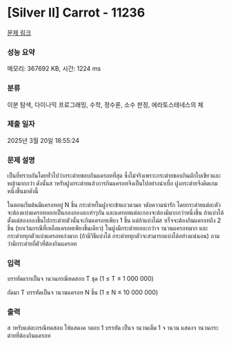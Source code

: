 # [Silver II] Carrot - 11236 

[문제 링크](https://www.acmicpc.net/problem/11236) 

### 성능 요약

메모리: 367692 KB, 시간: 1224 ms

### 분류

이분 탐색, 다이나믹 프로그래밍, 수학, 정수론, 소수 판정, 에라토스테네스의 체

### 제출 일자

2025년 3월 20일 18:55:24

### 문제 설명

<p>เป็นที่ทราบกันโดยทั่วไปว่ากระต่ายชอบกินแครอทที่สุด ซึ่งไม่จริงเพราะกระต่ายชอบกินผักใบเขียวและหญ้ามากกว่า ดังนั้นส าหรับฝูงกระต่ายแล้วการกินแครอทจึงเป็นไปอย่างน่าเบื่อ ฝูงกระต่ายจึงคิดเกมหนึ่งขึ้นมาดังนี้</p>

<p>ในตอนเริ่มต้นมีแครอทอยู่ N ชิ้น กระต่ายในฝูงจะเข้าแถวตามล าดับความน่ารัก โดยกระต่ายแต่ละตัวจะต้องแบ่งแครอทออกเป็นกองกองละเท่าๆกัน และแครอทแต่ละกองจะต้องมีมากกว่าหนึ่งชิ้น ถ้าแบ่งได้ตั้งแต่สองกองขึ้นไปกระต่ายตัวนั้นจะกินแครอทเพียง 1 ชิ้น แต่ถ้าแบ่งไม่ส าเร็จจะต้องกินแครอทถึง 2 ชิ้น (ยกเว้นกรณีที่เหลือแครอทเพียงชิ้นเดียว) ในฝูงมีกระต่ายเยอะกว่าจ านวนแครอทมาก และกระต่ายทุกตัวแบ่งแครอทเก่งมาก (ถ้ามีวิธีแบ่งได้ กระต่ายทุกตัวจะสามารถแบ่งได้อย่างแน่นอน) ถามว่ามีกระต่ายกี่ตัวที่ต้องกินแครอท</p>

### 입력 

 <p>บรรทัดแรกเป็นจ านวนกรณีทดสอบ T ชุด (1 ≤ T ≤ 1 000 000)</p>

<p>ถัดมา T บรรทัดเป็นจ านวนแครอท N ชิ้น (1 ≤ N ≤ 10 000 000)</p>

### 출력 

 <p>ส าหรับแต่ละกรณีทดสอบ ให้แสดงค าตอบ 1 บรรทัด เป็นจ านวนเต็ม 1 จ านวน แสดงจ านวนกระต่ายที่ต้องกินแครอท</p>

